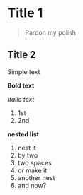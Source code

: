 # Title 1

>Pardon my polish

## Title 2

Simple text

**Bold text**

*Italic text*

1. 1st
2. 2nd


**nested list**

1. nest it
  1. by two
  2. two spaces
2. or make it
  1. another nest
  3. and now?